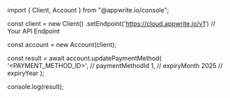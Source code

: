 import { Client, Account } from "@appwrite.io/console";

const client = new Client()
    .setEndpoint('https://cloud.appwrite.io/v1') // Your API Endpoint

const account = new Account(client);

const result = await account.updatePaymentMethod(
    '<PAYMENT_METHOD_ID>', // paymentMethodId
    1, // expiryMonth
    2025 // expiryYear
);

console.log(result);
